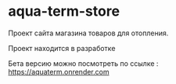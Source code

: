 # aqua-term-store
Проект сайта магазина товаров для отопления.

Проект находится в разработке

Бета версию можно посмотреть по ссылке :
https://aquaterm.onrender.com



